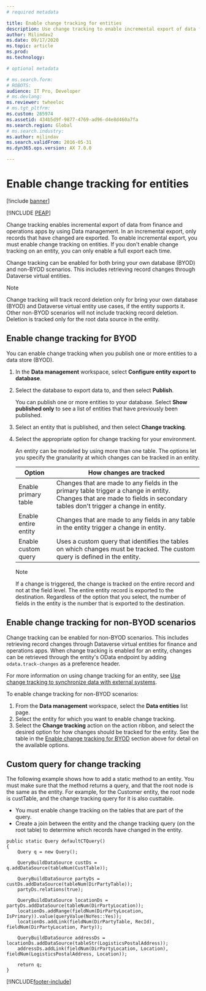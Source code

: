 ```yaml
---
# required metadata

title: Enable change tracking for entities
description: Use change tracking to enable incremental export of data from finance and operations.
author: Milindav2
ms.date: 09/17/2020
ms.topic: article
ms.prod: 
ms.technology: 

# optional metadata

# ms.search.form: 
# ROBOTS: 
audience: IT Pro, Developer
# ms.devlang: 
ms.reviewer: twheeloc
# ms.tgt_pltfrm: 
ms.custom: 265974
ms.assetid: 434b5d9f-9877-4769-ad96-d4e8d460a7fa
ms.search.region: Global
# ms.search.industry: 
ms.author: milindav
ms.search.validFrom: 2016-05-31
ms.dyn365.ops.version: AX 7.0.0

---
```

# Enable change tracking for entities

[!include [banner](../includes/banner.md)]


[!INCLUDE [PEAP](../../../includes/peap-3.md)]

Change tracking enables incremental export of data from finance and operations apps by using Data management. In an incremental export, only records that have changed are exported. To enable incremental export, you must enable change tracking on entities. If you don't enable change tracking on an entity, you can only enable a full export each time. 

Change tracking can be enabled for both bring your own database (BYOD) and non-BYOD scenarios. This includes retrieving record changes through Dataverse virtual entities.

> [!NOTE]
> Change tracking will track record deletion only for bring your own database (BYOD) and Dataverse virtual entity use cases, if the entity supports it. Other non-BYOD scenarios will not include tracking record deletion. Deletion is tracked only for the root data source in the entity.

## Enable change tracking for BYOD
You can enable change tracking when you publish one or more entities to a data store (BYOD).

1. In the **Data management** workspace, select **Configure entity export to database**.
2. Select the database to export data to, and then select **Publish**.

    You can publish one or more entities to your database. Select **Show published only** to see a list of entities that have previously been published.

3. Select an entity that is published, and then select **Change tracking**.
4. Select the appropriate option for change tracking for your environment.

    An entity can be modeled by using more than one table. The options let you specify the granularity at which changes can be tracked in an entity.

    | Option               | How changes are tracked |
    |----------------------|-------------------------|
    | Enable primary table | Changes that are made to any fields in the primary table trigger a change in entity. Changes that are made to fields in secondary tables don't trigger a change in entity. |
    | Enable entire entity | Changes that are made to any fields in any table in the entity trigger a change in entity. |
    | Enable custom query  | Uses a custom query that identifies the tables on which changes must be tracked. The custom query is defined in the entity. |

    > [!NOTE]
    > If a change is triggered, the change is tracked on the entire record and not at the field level. The entire entity record is exported to the destination. Regardless of the option that you select, the number of fields in the entity is the number that is exported to the destination.

## Enable change tracking for non-BYOD scenarios
Change tracking can be enabled for non-BYOD scenarios. This includes retrieving record changes through Dataverse virtual entities for finance and operations apps. When change tracking is enabled for an entity, changes can be retrieved through the entity's OData endpoint by adding `odata.track-changes` as a preference header.

For more information on using change tracking for an entity, see [Use change tracking to synchronize data with external systems](/powerapps/developer/data-platform/use-change-tracking-synchronize-data-external-systems).

To enable change tracking for non-BYOD scenarios:

1. From the **Data management** workspace, select the **Data entities** list page.
2. Select the entity for which you want to enable change tracking. 
3. Select the **Change tracking** action on the action ribbon, and select the desired option for how changes should be tracked for the entity. See the table in the [Enable change tracking for BYOD](#enable-change-tracking-for-byod) section above for detail on the available options.

## Custom query for change tracking
The following example shows how to add a static method to an entity. You must make sure that the method returns a query, and that the root node is the same as the entity. For example, for the Customer entity, the root node is custTable, and the change tracking query for it is also custtable.

- You must enable change tracking on the tables that are part of the query.
- Create a join between the entity and the change tracking query (on the root table) to determine which records have changed in the entity.

```xpp
public static Query defaultCTQuery()
{
	Query q = new Query();    
    
	QueryBuildDataSource custDs = q.addDataSource(tableNum(CustTable));

	QueryBuildDataSource partyDs = custDs.addDataSource(tableNum(DirPartyTable));
	partyDs.relations(true);

	QueryBuildDataSource locationDs = partyDs.addDataSource(tableNum(DirPartyLocation));
	locationDs.addRange(fieldNum(DirPartyLocation, IsPrimary)).value(queryValue(NoYes::Yes));        
	locationDs.addLink(fieldNum(DirPartyTable, RecId), fieldNum(DirPartyLocation, Party));

	QueryBuildDataSource addressDs = locationDs.addDataSource(tableStr(LogisticsPostalAddress));        
	addressDs.addLink(fieldNum(DirPartyLocation, Location), fieldNum(LogisticsPostalAddress, Location));

	return q;
}
```


[!INCLUDE[footer-include](../../../includes/footer-banner.md)]

